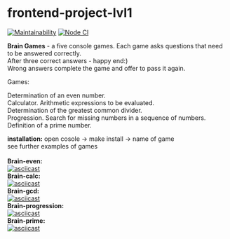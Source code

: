 # frontend-project-lvl1
[![Maintainability](https://api.codeclimate.com/v1/badges/a99a88d28ad37a79dbf6/maintainability)](https://codeclimate.com/github/codeclimate/codeclimate/maintainability)
[![Node CI](https://github.com/MariaChumerina/frontend-project-lvl1/workflows/Node%20CI/badge.svg)](https://github.com/MariaChumerina/frontend-project-lvl1/actions)

<b>Brain Games</b> - a five console games. Each game asks questions that need to be answered correctly.<br/>
After three correct answers - happy end:) <br/>
Wrong answers complete the game and offer to pass it again. 

Games:

Determination of an even number.<br/>
Calculator. Arithmetic expressions to be evaluated.<br/>
Determination of the greatest common divider.<br/>
Progression. Search for missing numbers in a sequence of numbers.<br/>
Definition of a prime number.<br/>

<b>installation:</b>
open cosole -> make install -> name of game<br/>
see further examples of games
<br/>
<br/>
<b>Brain-even:</b><br/>
[![asciicast](https://asciinema.org/a/dLAHe3OOH6XN5uzUfXa2DT9yl.svg)](https://asciinema.org/a/dLAHe3OOH6XN5uzUfXa2DT9yl)<br/>
<b>Brain-calc:</b><br/>
[![asciicast](https://asciinema.org/a/YWkTLB00aZnxtZt6BzbrSUegL.svg)](https://asciinema.org/a/YWkTLB00aZnxtZt6BzbrSUegL)<br/>
<b>Brain-gcd:</b><br/>
[![asciicast](https://asciinema.org/a/JLrSpUFVfCfHSBWYyETsxdcgR.svg)](https://asciinema.org/a/JLrSpUFVfCfHSBWYyETsxdcgR)<br/>
<b>Brain-progression:</b><br/>
[![asciicast](https://asciinema.org/a/YTw7oOC9FYHbzXvifCkx2dVdO.svg)](https://asciinema.org/a/YTw7oOC9FYHbzXvifCkx2dVdO)<br/>
<b>Brain-prime:</b><br/>
[![asciicast](https://asciinema.org/a/UNqqTzknEtakkLlUoPMfJt6Cp.svg)](https://asciinema.org/a/UNqqTzknEtakkLlUoPMfJt6Cp)
